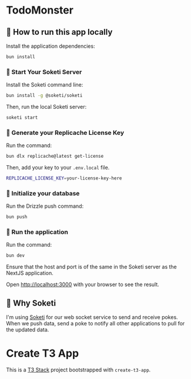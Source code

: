 # TodoMonster

## 🚀 How to run this app locally

Install the application dependencies:

```bash
bun install
```

### 🔌 Start Your Soketi Server

Install the Soketi command line:

```bash
bun install -g @soketi/soketi
```

Then, run the local Soketi server:

```bash
soketi start
```

### 🔑 Generate your Replicache License Key

Run the command:

```bash
bun dlx replicache@latest get-license
```

Then, add your key to your `.env.local` file.

```bash
REPLICACHE_LICENSE_KEY=your-license-key-here
```

### 📘 Initialize your database

Run the Drizzle push command:

```bash
bun push
```

### 🚀 Run the application

Run the command:

```bash
bun dev
```

Ensure that the host and port is of the same in the Soketi server as the NextJS application.

Open [http://localhost:3000](http://localhost:3000) with your browser to see the result.

## 🔌 Why Soketi

I'm using [Soketi](https://soketi.app/) for our web socket service to send and receive pokes. When we push data, send a poke to notify all other applications to pull for the updated data.

# Create T3 App

This is a [T3 Stack](https://create.t3.gg/) project bootstrapped with `create-t3-app`.
